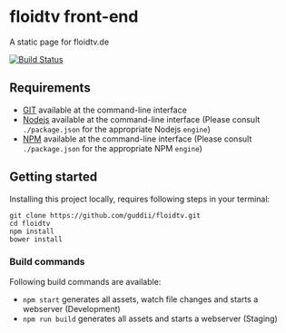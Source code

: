 # floidtv front-end
A static page for floidtv.de

[![Build Status](https://travis-ci.com/guddii/floidtv.svg?token=eegTHzinhpzjEegiUyMy&branch=master)](https://travis-ci.com/guddii/floidtv)

## Requirements
- [GIT](https://git-scm.com/) available at the command-line interface
- [Nodejs](https://nodejs.org/en) available at the command-line interface (Please consult `./package.json` for the appropriate Nodejs `engine`)
- [NPM](https://nodejs.org/en) available at the command-line interface (Please consult `./package.json` for the appropriate NPM `engine`)

## Getting started
Installing this project locally, requires following steps in your terminal:
```
git clone https://github.com/guddii/floidtv.git
cd floidtv  
npm install
bower install
```
### Build commands

Following build commands are available:  
- `npm start` generates all assets, watch file changes and starts a webserver (Development)
- `npm run build` generates all assets and starts a webserver (Staging)
